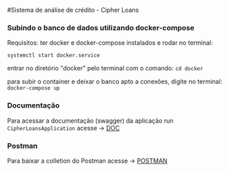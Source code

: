 #Sistema de análise de crédito - Cipher Loans 

### Subindo o banco de dados utilizando docker-compose 
Requisitos: ter docker e docker-compose instalados e rodar no terminal:

```systemctl start docker.service``` 

entrar no diretório "docker" pelo terminal com o comando:
```cd docker```
 
para subir o container e deixar o banco apto a conexões, digite no terminal:
```docker-compose up```

### Documentação 

Para acessar a documentação (swagger) da aplicação run `CipherLoansApplication` acesse -> [DOC](http://localhost:8080/swagger-ui.html#/)

### Postman

Para baixar a colletion do Postman acesse -> [POSTMAN](https://www.getpostman.com/collections/acf664721ad262d55a89)